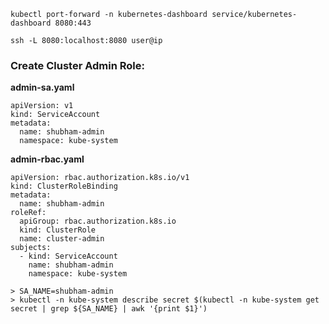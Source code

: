 ```
kubectl port-forward -n kubernetes-dashboard service/kubernetes-dashboard 8080:443
```
```
ssh -L 8080:localhost:8080 user@ip
```
### Create Cluster Admin Role:

<strong>admin-sa.yaml</strong>
```
apiVersion: v1
kind: ServiceAccount
metadata:
  name: shubham-admin
  namespace: kube-system
```

<strong>admin-rbac.yaml</strong>
```
apiVersion: rbac.authorization.k8s.io/v1
kind: ClusterRoleBinding
metadata:
  name: shubham-admin
roleRef:
  apiGroup: rbac.authorization.k8s.io
  kind: ClusterRole
  name: cluster-admin
subjects:
  - kind: ServiceAccount
    name: shubham-admin
    namespace: kube-system
```
```
> SA_NAME=shubham-admin
> kubectl -n kube-system describe secret $(kubectl -n kube-system get secret | grep ${SA_NAME} | awk '{print $1}')
```